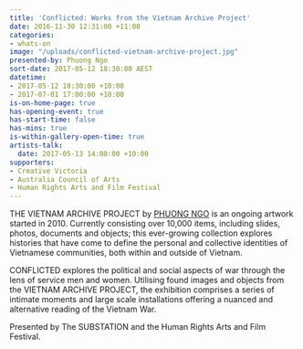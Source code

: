 ```yaml
---
title: 'Conflicted: Works from the Vietnam Archive Project'
date: 2016-11-30 12:31:00 +11:00
categories:
- whats-on
image: "/uploads/conflicted-vietnam-archive-project.jpg"
presented-by: Phuong Ngo
sort-date: 2017-05-12 18:30:00 AEST
datetime:
- 2017-05-12 18:30:00 +10:00
- 2017-07-01 17:00:00 +10:00
is-on-home-page: true
has-opening-event: true
has-start-time: false
has-mins: true
is-within-gallery-open-time: true
artists-talk:
  date: 2017-05-13 14:00:00 +10:00
supporters:
- Creative Victoria
- Australia Council of Arts
- Human Rights Arts and Film Festival
---
```


THE VIETNAM ARCHIVE PROJECT by [PHUONG NGO](http://www.pthngo.com) is an ongoing artwork started in 2010. Currently consisting over 10,000 items, including slides, photos, documents and objects; this ever-growing collection explores histories that have come to define the personal and collective identities of Vietnamese communities, both within and outside of Vietnam.

CONFLICTED explores the political and social aspects of war through the lens of service men and women. Utilising found images and objects from the VIETNAM ARCHIVE PROJECT, the exhibition comprises a series of intimate moments and large scale installations offering a nuanced and alternative reading of the Vietnam War.

Presented by The SUBSTATION and the Human Rights Arts and Film Festival.
